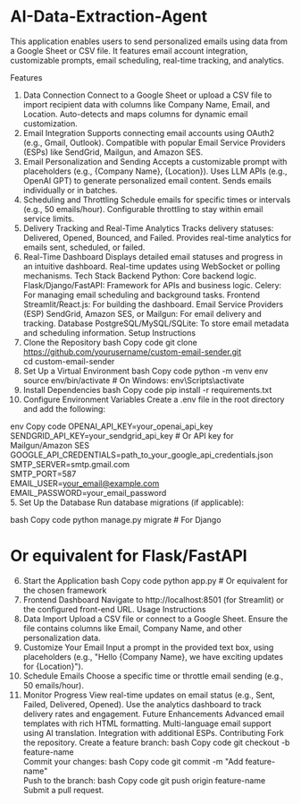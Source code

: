 # AI-Data-Extraction-Agent
This application enables users to send personalized emails using data from a Google Sheet or CSV file. It features email account integration, customizable prompts, email scheduling, real-time tracking, and analytics.

Features
1. Data Connection
Connect to a Google Sheet or upload a CSV file to import recipient data with columns like Company Name, Email, and Location.
Auto-detects and maps columns for dynamic email customization.
2. Email Integration
Supports connecting email accounts using OAuth2 (e.g., Gmail, Outlook).
Compatible with popular Email Service Providers (ESPs) like SendGrid, Mailgun, and Amazon SES.
3. Email Personalization and Sending
Accepts a customizable prompt with placeholders (e.g., {Company Name}, {Location}).
Uses LLM APIs (e.g., OpenAI GPT) to generate personalized email content.
Sends emails individually or in batches.
4. Scheduling and Throttling
Schedule emails for specific times or intervals (e.g., 50 emails/hour).
Configurable throttling to stay within email service limits.
5. Delivery Tracking and Real-Time Analytics
Tracks delivery statuses: Delivered, Opened, Bounced, and Failed.
Provides real-time analytics for emails sent, scheduled, or failed.
6. Real-Time Dashboard
Displays detailed email statuses and progress in an intuitive dashboard.
Real-time updates using WebSocket or polling mechanisms.
Tech Stack
Backend
Python: Core backend logic.
Flask/Django/FastAPI: Framework for APIs and business logic.
Celery: For managing email scheduling and background tasks.
Frontend
Streamlit/React.js: For building the dashboard.
Email Service Providers (ESP)
SendGrid, Amazon SES, or Mailgun: For email delivery and tracking.
Database
PostgreSQL/MySQL/SQLite: To store email metadata and scheduling information.
Setup Instructions
1. Clone the Repository
bash
Copy code
git clone https://github.com/yourusername/custom-email-sender.git  
cd custom-email-sender  
2. Set Up a Virtual Environment
bash
Copy code
python -m venv env  
source env/bin/activate  # On Windows: env\Scripts\activate  
3. Install Dependencies
bash
Copy code
pip install -r requirements.txt  
4. Configure Environment Variables
Create a .env file in the root directory and add the following:

env
Copy code
OPENAI_API_KEY=your_openai_api_key  
SENDGRID_API_KEY=your_sendgrid_api_key  # Or API key for Mailgun/Amazon SES  
GOOGLE_API_CREDENTIALS=path_to_your_google_api_credentials.json  
SMTP_SERVER=smtp.gmail.com  
SMTP_PORT=587  
EMAIL_USER=your_email@example.com  
EMAIL_PASSWORD=your_email_password  
5. Set Up the Database
Run database migrations (if applicable):

bash
Copy code
python manage.py migrate  # For Django  
# Or equivalent for Flask/FastAPI  
6. Start the Application
bash
Copy code
python app.py  # Or equivalent for the chosen framework  
7. Frontend Dashboard
Navigate to http://localhost:8501 (for Streamlit) or the configured front-end URL.
Usage Instructions
1. Data Import
Upload a CSV file or connect to a Google Sheet.
Ensure the file contains columns like Email, Company Name, and other personalization data.
2. Customize Your Email
Input a prompt in the provided text box, using placeholders (e.g., "Hello {Company Name}, we have exciting updates for {Location}").
3. Schedule Emails
Choose a specific time or throttle email sending (e.g., 50 emails/hour).
4. Monitor Progress
View real-time updates on email status (e.g., Sent, Failed, Delivered, Opened).
Use the analytics dashboard to track delivery rates and engagement.
Future Enhancements
Advanced email templates with rich HTML formatting.
Multi-language email support using AI translation.
Integration with additional ESPs.
Contributing
Fork the repository.
Create a feature branch:
bash
Copy code
git checkout -b feature-name  
Commit your changes:
bash
Copy code
git commit -m "Add feature-name"  
Push to the branch:
bash
Copy code
git push origin feature-name  
Submit a pull request.

